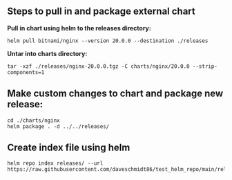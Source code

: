 ## Steps to pull in and package external chart

**Pull in chart using helm to the releases directory:**

```
helm pull bitnami/nginx --version 20.0.0 --destination ./releases
```


**Untar into charts directory:**

```
tar -xzf ./releases/nginx-20.0.0.tgz -C charts/nginx/20.0.0 --strip-components=1
```

## Make custom changes to chart and package new release:

```
cd ./charts/nginx
helm package . -d ../../releases/
```



## Create index file using helm

```
helm repo index releases/ --url https://raw.githubusercontent.com/daveschmidt86/test_helm_repo/main/releases

```
